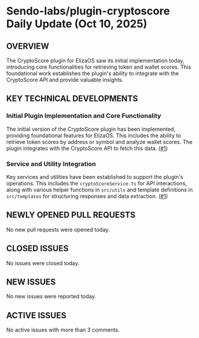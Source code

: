 # Sendo-labs/plugin-cryptoscore Daily Update (Oct 10, 2025)
## OVERVIEW 
The CryptoScore plugin for ElizaOS saw its initial implementation today, introducing core functionalities for retrieving token and wallet scores. This foundational work establishes the plugin's ability to integrate with the CryptoScore API and provide valuable insights.

## KEY TECHNICAL DEVELOPMENTS

### Initial Plugin Implementation and Core Functionality
The initial version of the CryptoScore plugin has been implemented, providing foundational features for ElizaOS. This includes the ability to retrieve token scores by address or symbol and analyze wallet scores. The plugin integrates with the CryptoScore API to fetch this data. ([#1](https://github.com/Sendo-labs/plugin-cryptoscore/pull/1))

### Service and Utility Integration
Key services and utilities have been established to support the plugin's operations. This includes the `cryptoScoreService.ts` for API interactions, along with various helper functions in `src/utils` and template definitions in `src/templates` for structuring responses and data extraction. ([#1](https://github.com/Sendo-labs/plugin-cryptoscore/pull/1))

## NEWLY OPENED PULL REQUESTS
No new pull requests were opened today.

## CLOSED ISSUES
No issues were closed today.

## NEW ISSUES
No new issues were reported today.

## ACTIVE ISSUES
No active issues with more than 3 comments.